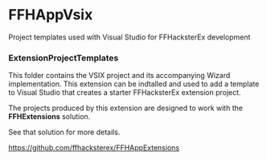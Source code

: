 # FFHAppVsix
Project templates used with Visual Studio for FFHacksterEx development

### ExtensionProjectTemplates
This folder contains the VSIX project and its accompanying
Wizard implementation. This extension can be indtalled
and used to add a template to Visual Studio that creates a starter FFHacksterEx extension project.

The projects produced by this extension are designed to work with the **FFHExtensions** solution.

See that solution for more details.

https://github.com/ffhacksterex/FFHAppExtensions
